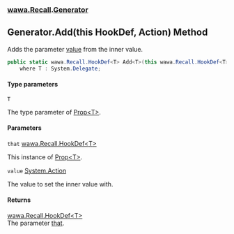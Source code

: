 ### [wawa.Recall](wawa.Recall.md 'wawa.Recall').[Generator](Generator.md 'wawa.Recall.Generator')

## Generator.Add<T>(this HookDef<T>, Action) Method

Adds the parameter [value](Generator.Add{T}(HookDef{T},Action).md#wawa.Recall.Generator.Add_T_(thiswawa.Recall.HookDef_T_,System.Action).value 'wawa.Recall.Generator.Add<T>(this wawa.Recall.HookDef<T>, System.Action).value') from the inner value.

```csharp
public static wawa.Recall.HookDef<T> Add<T>(this wawa.Recall.HookDef<T> that, System.Action? value)
    where T : System.Delegate;
```
#### Type parameters

<a name='wawa.Recall.Generator.Add_T_(thiswawa.Recall.HookDef_T_,System.Action).T'></a>

`T`

The type parameter of [Prop&lt;T&gt;](Prop{T}.md 'wawa.Recall.Prop<T>').
#### Parameters

<a name='wawa.Recall.Generator.Add_T_(thiswawa.Recall.HookDef_T_,System.Action).that'></a>

`that` [wawa.Recall.HookDef&lt;](HookDef{T}.md 'wawa.Recall.HookDef<T>')[T](Generator.Add{T}(HookDef{T},Action).md#wawa.Recall.Generator.Add_T_(thiswawa.Recall.HookDef_T_,System.Action).T 'wawa.Recall.Generator.Add<T>(this wawa.Recall.HookDef<T>, System.Action).T')[&gt;](HookDef{T}.md 'wawa.Recall.HookDef<T>')

This instance of [Prop&lt;T&gt;](Prop{T}.md 'wawa.Recall.Prop<T>').

<a name='wawa.Recall.Generator.Add_T_(thiswawa.Recall.HookDef_T_,System.Action).value'></a>

`value` [System.Action](https://docs.microsoft.com/en-us/dotnet/api/System.Action 'System.Action')

The value to set the inner value with.

#### Returns
[wawa.Recall.HookDef&lt;](HookDef{T}.md 'wawa.Recall.HookDef<T>')[T](Generator.Add{T}(HookDef{T},Action).md#wawa.Recall.Generator.Add_T_(thiswawa.Recall.HookDef_T_,System.Action).T 'wawa.Recall.Generator.Add<T>(this wawa.Recall.HookDef<T>, System.Action).T')[&gt;](HookDef{T}.md 'wawa.Recall.HookDef<T>')  
The parameter [that](Generator.Add{T}(HookDef{T},Action).md#wawa.Recall.Generator.Add_T_(thiswawa.Recall.HookDef_T_,System.Action).that 'wawa.Recall.Generator.Add<T>(this wawa.Recall.HookDef<T>, System.Action).that').